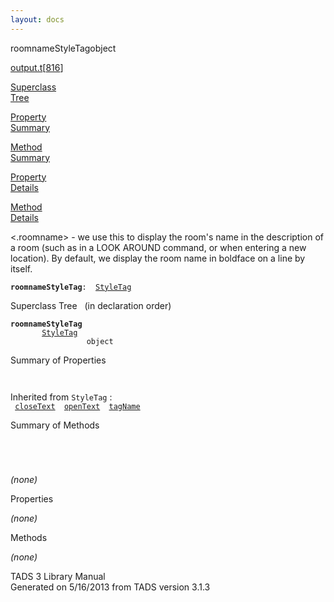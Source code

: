 ```yaml
---
layout: docs
---
```

<span class="title">roomnameStyleTag</span><span class="type">object</span>

[output.t](../file/output.t.html)\[[816](../source/output.t.html#816)\]

[Superclass  
Tree](#_SuperClassTree_)

[Property  
Summary](#_PropSummary_)

[Method  
Summary](#_MethodSummary_)

[Property  
Details](#_Properties_)

[Method  
Details](#_Methods_)

<div class="fdesc">

\<.roomname\> - we use this to display the room's name in the
description of a room (such as in a LOOK AROUND command, or when
entering a new location). By default, we display the room name in
boldface on a line by itself.

**`roomnameStyleTag`**` :   `[`StyleTag`](../object/StyleTag.html)

</div>

<span id="_SuperClassTree_"></span>

<div class="mjhd">

<span class="hdln">Superclass Tree</span>   (in declaration order)

</div>

**`roomnameStyleTag`**  
`         `[`StyleTag`](../object/StyleTag.html)  
`                 object`  
<span id="_PropSummary_"></span>

<div class="mjhd">

<span class="hdln">Summary of Properties</span>  

</div>

` `

Inherited from `StyleTag` :  
` `[`closeText`](../object/StyleTag.html#closeText)`  `[`openText`](../object/StyleTag.html#openText)`  `[`tagName`](../object/StyleTag.html#tagName)`  `

<span id="_MethodSummary_"></span>

<div class="mjhd">

<span class="hdln">Summary of Methods</span>  

</div>

` `

` `

*(none)* <span id="_Properties_"></span>

<div class="mjhd">

<span class="hdln">Properties</span>  

</div>

*(none)* <span id="_Methods_"></span>

<div class="mjhd">

<span class="hdln">Methods</span>  

</div>

*(none)*

<div class="ftr">

TADS 3 Library Manual  
Generated on 5/16/2013 from TADS version 3.1.3

</div>
